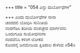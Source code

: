 +++
title = "054 ಎನ್ದು ದುರ್ಬೋಧೆಗಳ"

+++
ಎಂದು ದುರ್ಬೋಧೆಗಳ ನಾನಾ  
ಚಂದದಲಿ ಬೋಧಿಸಿ ಸುನೀತಿಯ  
ನಂದಗೆಡಿಸಿ ತದೀಯ ವಂಶಚ್ಛೇದ ಮಾರ್ಗವನು   
ಒಂದುಗೂಡಿ ಸುಯೋಧನಂಗಾ  
ನಂದವೆನಿಸಿ ಕಳಿಂಗ ಲೋಕವ  
ಕೊಂದನೈ ಜನಮೇಜಯ ಕ್ಷಿತಿಪಾಲ ಕೇಳೆಂದ     ॥54॥